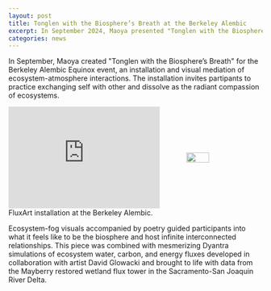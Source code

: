 ```yaml
---
layout: post
title: Tonglen with the Biosphere’s Breath at the Berkeley Alembic
excerpt: In September 2024, Maoya presented "Tonglen with the Biosphere’s Breath" an installation and visual mediation of ecosystem-atmosphere interactions.
categories: news
---
```


In September, Maoya created "Tonglen with the Biosphere’s Breath" for the Berkeley Alembic Equinox event, an installation and visual mediation of ecosystem-atmosphere interactions. The installation invites partipants to practice exchanging self with other and dissolve as the radiant compassion of ecosystems. 

<div style="display: flex; align-items: center; justify-content: center">
    <div style="width: 70%; position: relative; padding-bottom: 40%; overflow: hidden;">
        <iframe style="position: absolute; top: 0; height: 100%;" 
            src="https://drive.google.com/file/d/1f3amv1SkLwRlS8XmLoIQXa244PEWMTH2/preview"
            frameborder="0" 
            allowfullscreen>
        </iframe>
    </div>
    <img src="https://fluxnetart.github.io/images/1_alembic.png" style="width: 30%;">
</div>
<figcaption>FluxArt installation at the Berkeley Alembic.</figcaption>

Ecosystem-fog visuals accompanied by poetry guided participants into what it feels like to be the biosphere and host infinite interconnected relationships. This piece was combined with mesmerizing Dyantra simulations of ecosystem water, carbon, and energy fluxes developed in collaboration with artist David Glowacki and brought to life with data from the Mayberry restored wetland flux tower in the Sacramento-San Joaquin River Delta.

<!--<div class="video-iframe" style="display: none;">
        <iframe src="https://drive.google.com/file/d/1ZcHyv0-1kxPS0rGpaO9kX3jKqDlNN431/preview" frameborder="0" allowfullscreen></iframe>
</div>-->
